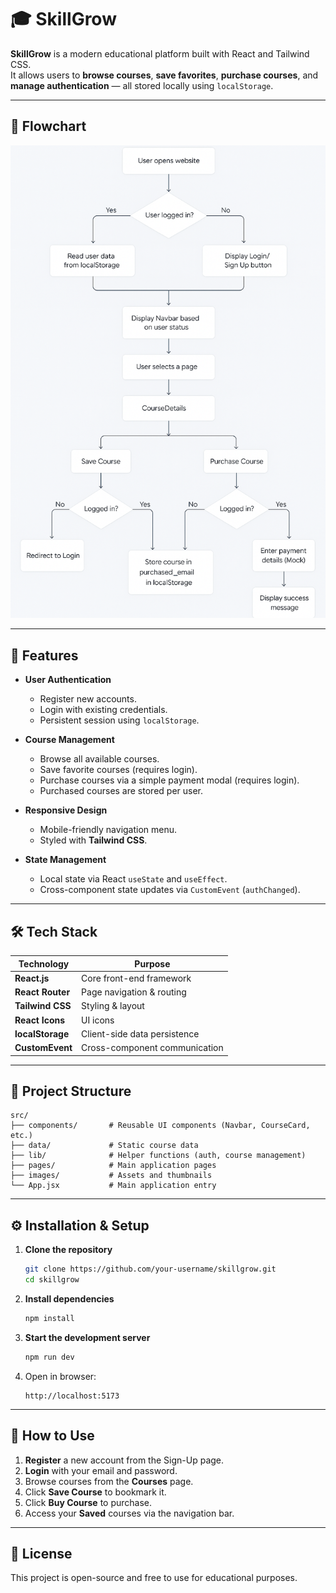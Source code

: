 # 🎓 SkillGrow



**SkillGrow** is a modern educational platform built with React and Tailwind CSS.  
It allows users to **browse courses**, **save favorites**, **purchase courses**, and **manage authentication** — all stored locally using `localStorage`.

---
## 🔄 Flowchart

![User Flowchart](./src/assets/images/flowchart.png)

---

## 🚀 Features

- **User Authentication**
  - Register new accounts.
  - Login with existing credentials.
  - Persistent session using `localStorage`.

- **Course Management**
  - Browse all available courses.
  - Save favorite courses (requires login).
  - Purchase courses via a simple payment modal (requires login).
  - Purchased courses are stored per user.

- **Responsive Design**
  - Mobile-friendly navigation menu.
  - Styled with **Tailwind CSS**.

- **State Management**
  - Local state via React `useState` and `useEffect`.
  - Cross-component state updates via `CustomEvent` (`authChanged`).

---

## 🛠 Tech Stack

| Technology         | Purpose |
|--------------------|---------|
| **React.js**       | Core front-end framework |
| **React Router**   | Page navigation & routing |
| **Tailwind CSS**   | Styling & layout |
| **React Icons**    | UI icons |
| **localStorage**   | Client-side data persistence |
| **CustomEvent**    | Cross-component communication |

---

## 📂 Project Structure

```
src/
├── components/       # Reusable UI components (Navbar, CourseCard, etc.)
├── data/             # Static course data
├── lib/              # Helper functions (auth, course management)
├── pages/            # Main application pages
├── images/           # Assets and thumbnails
└── App.jsx           # Main application entry
```

---

## ⚙️ Installation & Setup

1. **Clone the repository**
   ```bash
   git clone https://github.com/your-username/skillgrow.git
   cd skillgrow
   ```

2. **Install dependencies**
   ```bash
   npm install
   ```

3. **Start the development server**
   ```bash
   npm run dev
   ```

4. Open in browser:
   ```
   http://localhost:5173
   ```

---

## 🧪 How to Use

1. **Register** a new account from the Sign-Up page.
2. **Login** with your email and password.
3. Browse courses from the **Courses** page.
4. Click **Save Course** to bookmark it.
5. Click **Buy Course** to purchase.
6. Access your **Saved** courses via the navigation bar.

---

## 📜 License

This project is open-source and free to use for educational purposes.
